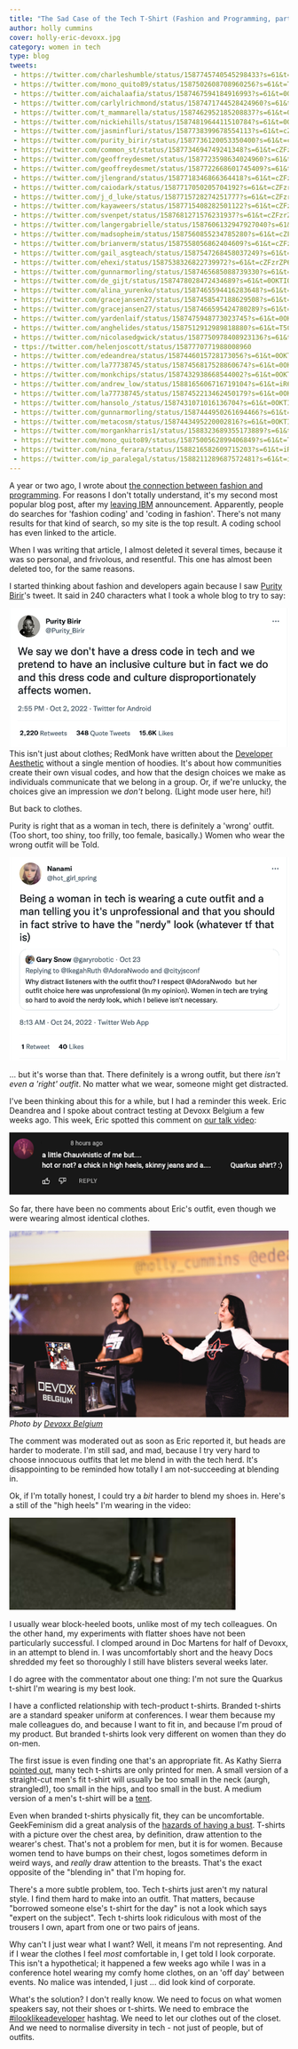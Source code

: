 ```yaml
---
title: "The Sad Case of the Tech T-Shirt (Fashion and Programming, part ii)"
author: holly cummins
cover: holly-eric-devoxx.jpg
category: women in tech
type: blog
tweets:
 - https://twitter.com/charleshumble/status/1587745740545298433?s=61&t=cZFzrZP6oDMCnRYQ0t-leA
 - https://twitter.com/mono_quito89/status/1587502608708960256?s=61&t=T5C7_3uXvknvE9OZ1ut2AQ
 - https://twitter.com/aichalaafia/status/1587467594184916993?s=61&t=0OKTIOh_FYDfYXLmka-K9g
 - https://twitter.com/carlylrichmond/status/1587471744528424960?s=61&t=0OKTIOh_FYDfYXLmka-K9g
 - https://twitter.com/t_mammarella/status/1587462952185208837?s=61&t=0OKTIOh_FYDfYXLmka-K9g
 - https://twitter.com/nickiehills/status/1587481964411510784?s=61&t=0OKTIOh_FYDfYXLmka-K9g
 - https://twitter.com/jasminfluri/status/1587738399678554113?s=61&t=cZFzrZP6oDMCnRYQ0t-leA
 - https://twitter.com/purity_birir/status/1587736120053350400?s=61&t=cZFzrZP6oDMCnRYQ0t-leA
 - https://twitter.com/common_st/status/1587734694749241348?s=61&t=cZFzrZP6oDMCnRYQ0t-leA
 - https://twitter.com/geoffreydesmet/status/1587723598634024960?s=61&t=cZFzrZP6oDMCnRYQ0t-leA
 - https://twitter.com/geoffreydesmet/status/1587722668601745409?s=61&t=cZFzrZP6oDMCnRYQ0t-leA
 - https://twitter.com/jlengrand/status/1587718346866364418?s=61&t=cZFzrZP6oDMCnRYQ0t-leA
 - https://twitter.com/caiodark/status/1587717050205704192?s=61&t=cZFzrZP6oDMCnRYQ0t-leA
 - https://twitter.com/j_d_luke/status/1587715728274251777?s=61&t=cZFzrZP6oDMCnRYQ0t-leA
 - https://twitter.com/kayaweers/status/1587715408282501122?s=61&t=cZFzrZP6oDMCnRYQ0t-leA
 - https://twitter.com/svenpet/status/1587681271576231937?s=61&t=cZFzrZP6oDMCnRYQ0t-leA
 - https://twitter.com/langergabrielle/status/1587606132947927040?s=61&t=cZFzrZP6oDMCnRYQ0t-leA
 - https://twitter.com/madsopheim/status/1587560855234785280?s=61&t=cZFzrZP6oDMCnRYQ0t-leA
 - https://twitter.com/brianverm/status/1587558056862404609?s=61&t=cZFzrZP6oDMCnRYQ0t-leA
 - https://twitter.com/gail_asgteach/status/1587547268458037249?s=61&t=cZFzrZP6oDMCnRYQ0t-leA
 - https://twitter.com/ehexi/status/1587538326822739972?s=61&t=cZFzrZP6oDMCnRYQ0t-leA
 - https://twitter.com/gunnarmorling/status/1587465685088739330?s=61&t=0OKTIOh_FYDfYXLmka-K9g
 - https://twitter.com/de_gijt/status/1587478028472434689?s=61&t=0OKTIOh_FYDfYXLmka-K9g
 - https://twitter.com/alina_yurenko/status/1587465594416283648?s=61&t=0OKTIOh_FYDfYXLmka-K9g
 - https://twitter.com/gracejansen27/status/1587458547188629508?s=61&t=0OKTIOh_FYDfYXLmka-K9g
 - https://twitter.com/gracejansen27/status/1587466595424780289?s=61&t=0OKTIOh_FYDfYXLmka-K9g
 - https://twitter.com/yardenlaif/status/1587475948773023745?s=61&t=0OKTIOh_FYDfYXLmka-K9g
 - https://twitter.com/anghelides/status/1587512912989818880?s=61&t=T5C7_3uXvknvE9OZ1ut2AQ
 - https://twitter.com/nicolasedgwick/status/1587750978408923136?s=61&t=cZFzrZP6oDMCnRYQ0t-leA
 - ttps://twitter.com/helenjoscott/status/1587770771988008960
 - https://twitter.com/edeandrea/status/1587446015728173056?s=61&t=0OKTIOh_FYDfYXLmka-K9g
 - https://twitter.com/la77738745/status/1587456817528860674?s=61&t=0OKTIOh_FYDfYXLmka-K9g
 - https://twitter.com/monkchips/status/1587432938668544002?s=61&t=0OKTIOh_FYDfYXLmka-K9g
 - https://twitter.com/andrew_low/status/1588165606716719104?s=61&t=iR69WdEqI_zBHP4x16j4vA
 - https://twitter.com/la77738745/status/1587452213462450179?s=61&t=0OKTIOh_FYDfYXLmka-K9g
 - https://twitter.com/hansolo_/status/1587431071016136704?s=61&t=0OKTIOh_FYDfYXLmka-K9g
 - https://twitter.com/gunnarmorling/status/1587444950261694466?s=61&t=0OKTIOh_FYDfYXLmka-K9g
 - https://twitter.com/metacosm/status/1587443495220002816?s=61&t=0OKTIOh_FYDfYXLmka-K9g
 - https://twitter.com/morgankharris1/status/1588323689355173889?s=61&t=iR69WdEqI_zBHP4x16j4vA
 - https://twitter.com/mono_quito89/status/1587500562899406849?s=61&t=T5C7_3uXvknvE9OZ1ut2AQ
 - https://twitter.com/nina_ferara/status/1588216582609715203?s=61&t=iR69WdEqI_zBHP4x16j4vA
 - https://twitter.com/ip_paralegal/status/1588211289687572481?s=61&t=iR69WdEqI_zBHP4x16j4vA
---
```


A year or two ago, I wrote about [the connection between fashion and programming](/programming-and-fashion/). 
For reasons I don't totally understand, it's my second most popular blog post, after my [leaving IBM](/leaving-ibm/) announcement. 
Apparently, people do searches for 'fashion coding' and 'coding in fashion'. There's 
not many results for that kind of search, so my site is the top result. A coding school has even linked to the article. 

When I was writing that article, I almost deleted it several times, because it was so personal, and frivolous, and resentful. 
This one has almost been deleted too, for the same reasons. 

I started thinking about fashion and developers again because I saw [Purity Birir](https://twitter.com/Purity_Birir)'s tweet. It said in 240 characters what 
I took a whole blog to try to say:

[![We say we don't have a dress code in tech and we pretend to have an inclusive culture but in fact we do and this dress code and culture disproportionately affects women.](purity_birir_tweet.png)](https://twitter.com/Purity_Birir/status/1576571676380102656?s=20&t=rzNplttuRCE2XmXZaUUYKg)
This isn't just about clothes; 
RedMonk have written about the [Developer Aesthetic](https://redmonk.com/jgovernor/2022/06/09/some-thoughts-on-stock-photos-on-tech-websites-and-the-developer-aesthetic/) without a single mention of hoodies. 
It's about how communities create their own visual codes, and how that the design choices we make as individuals communicate that we belong in a group. 
Or, if we're unlucky, the choices give an impression we _don't_ belong. (Light mode user here, hi!)

But back to clothes. 

Purity is right that as a woman in tech, there is definitely a 'wrong' outfit. (Too short, too shiny, too frilly, too female, basically.)
Women who wear the wrong outfit will be Told. 

[![Being a woman in tech is wearing a cute outfit and a man telling you it's unprofessional and that you should in fact strive to have the "nerdy" look (whatever tf that is)](nanami_tweet.png)](https://twitter.com/hot_girl_spring/status/1584442821050007553?s=61&t=K21owEJVw1z6L1EnCz_jbg)

... but it's worse than that. There definitely is a wrong outfit, but there _isn't even a 'right' outfit_. No matter what we wear, someone might get distracted. 

I've been thinking about this for a while, but I had a reminder this week. Eric Deandrea and I spoke about contract testing at Devoxx Belgium a few 
weeks ago. This week, Eric spotted this comment on [our talk video](https://www.youtube.com/watch?v=vYwkDPrzqV8):

![A little Chauvinistic of me but ... hot or not? A chick in high heels, skinny jeans, and ... a Quarkus t-shirt](chick_tweet.png)

So far, there have been no comments about Eric's outfit, even though we were wearing almost identical clothes. 

![Holly Cummins and Eric Deandrea at Devoxx](holly-eric-devoxx.jpg)
_Photo by [Devoxx Belgium](https://flickr.com/photos/bejug/52455349336/in/album-72177720303177725/)_

The comment was moderated out as soon as Eric reported it, but heads are harder to moderate. 
I'm still sad, and mad, because I try very hard to choose innocuous outfits that let me blend in with the tech herd. 
It's disappointing to be reminded how totally I am not-succeeding at blending in. 

Ok, if I'm totally honest, I could try a _bit_ harder to blend my shoes in. Here's a still of the 
"high heels" I'm wearing in the video:

![Holly's boots at Devoxx](boots.png)
 
I usually wear block-heeled boots,
 unlike most of my tech colleagues. On the other hand, my experiments with 
 flatter shoes have not been particularly successful. I clomped around in Doc Martens for half of Devoxx, in an attempt to blend in.
I was uncomfortably short and the heavy Docs shredded my feet so thoroughly I still have blisters several weeks later.


I do agree with the commentator about one thing: I'm not sure the Quarkus t-shirt I'm wearing 
is my best look. 

I have a conflicted relationship with tech-product t-shirts. Branded t-shirts are a standard 
speaker uniform at conferences. 
I wear them because my male colleagues do, and because I want to fit in, and because I'm proud of my product. 
But branded t-shirts look very different on women than they do on-men. 

The first issue is even finding one that's an appropriate fit. As Kathy Sierra [pointed out](https://headrush.typepad.com/creating_passionate_users/2006/12/tech_tshirts_ar.html), many tech t-shirts are only 
printed for men. A small version of a straight-cut men's fit t-shirt will usually be too small in the neck (aurgh, strangled!),
too small in the hips, and too small in the bust. A medium version of a men's t-shirt will be a [tent](https://geekfeminismdotorg.wordpress.com/2011/10/18/t-shirts-yet-again/). 

Even when branded t-shirts physically fit, they can be uncomfortable. 
GeekFeminism did a great analysis of the [hazards of having a bust](https://geekfeminism.fandom.com/wiki/T-shirts).
T-shirts with a picture over the chest area, by definition, draw attention to the wearer's chest. 
That's not a problem for men, but it is for women. 
Because women tend to have bumps on their chest, logos sometimes deform in weird ways, and _really_ draw attention to the breasts.
That's the exact opposite of the "blending in" that I'm hoping for.

There's a more subtle problem, too. Tech t-shirts just aren't my natural style. I find them hard
 to make into an outfit. 
 That matters, because "borrowed someone else's t-shirt for the day" is not a look which says "expert on the subject". 
Tech t-shirts look ridiculous with most of the trousers I own, apart from one or two pairs of jeans.

Why can't I just wear what I want? Well, it means I'm not representing. And if I wear the clothes I feel _most_ comfortable in, I get told I look corporate. 
This isn't a hypothetical; it happened a few weeks ago while I was in a conference hotel wearing my comfy home clothes, on an 'off day' between events.
No malice was intended, I just ... did look kind of corporate.

What's the solution? I don't really know. 
We need to focus on what women speakers say, not their shoes or t-shirts.
We need to embrace the [#ilooklikeadeveloper](https://twitter.com/search?q=%23ilooklikeadeveloper) hashtag. 
We need to let our clothes out of the closet.
And we need to normalise diversity in tech - not just of people, but of outfits. 



